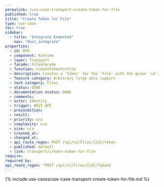 ```yaml
---
permalink: /use-case-transport-create-token-for-file
published: true
title: "Create Token for File"
type: use-case
toc: true
sidebar:
  - title: "Integrate Enmeshed"
    nav: "docs_integrate"
properties:
  - id: RF6
  - component: Runtime
  - layer: Transport
  - facade: FilesFacade
  - function: createTokenForFile
  - description: Creates a 'Token' for the 'File' with the given 'id'.
  - feature category: Arbitrary large data support
  - tech category: Files
  - status: DONE
  - documentation status: DONE
  - comments:
  - actor: Identity
  - trigger: REST API
  - precondition:
  - result:
  - priority: n/a
  - complexity: n/a
  - size: n/a
  - created_at:
  - changed_at:
  - api_route_regex: POST /api/v2/Files/{id}/Token
  - published: default
  - link: transport/create-token-for-file
require:
required_by:
api_route_regex: ^POST /api/v2/Files/{id}/Token$
---
```


{% include use-cases/use-case-transport-create-token-for-file.md %}
